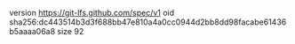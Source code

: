 version https://git-lfs.github.com/spec/v1
oid sha256:dc443514b3d3f688bb47e810a4a0cc0944d2bb8dd98facabe61436b5aaaa06a8
size 92
